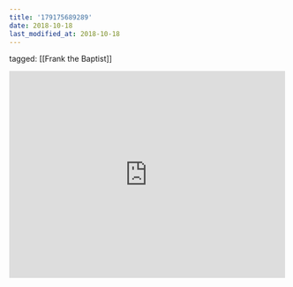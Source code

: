 ```yaml
---
title: '179175689289'
date: 2018-10-18
last_modified_at: 2018-10-18
---
```

tagged: [[Frank the Baptist]]
<iframe allow="accelerometer; autoplay; clipboard-write; encrypted-media; gyroscope; picture-in-picture" allowfullscreen="" frameborder="0" height="375" id="youtube_iframe" src="https://www.youtube.com/embed/MbQo2DeD7G0?feature=oembed&amp;enablejsapi=1&amp;origin=https://safe.txmblr.com&amp;wmode=opaque" width="500"></iframe>